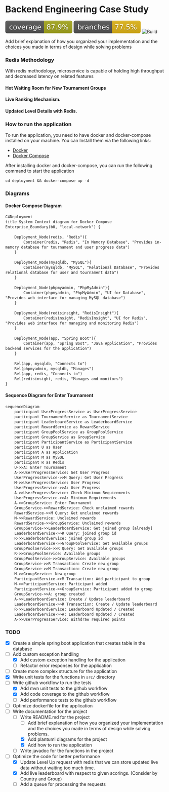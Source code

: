 # Backend Engineering Case Study

![Coverage](.github/badges/jacoco.svg)
![Branches](.github/badges/branches.svg)
![Build](https://github.com/abdullahbodur/dream-case-study/actions/workflows/build.yaml/badge.svg)

Add brief explanation of how you organized your implementation and the choices you made in terms of
design while solving problems

### Redis Methodology

With redis methodology, microservice is capable of holding high throughput and decreased latency on
related features

#### Hot Waiting Room for New Tournament Groups

#### Live Ranking Mechanism.

#### Updated Level Details with Redis.

### How to run the application
To run the application, you need to have docker and docker-compose installed on your machine.
You can Install them via the following links:
- [Docker](https://docs.docker.com/get-docker/)
- [Docker Compose](https://docs.docker.com/compose/install/)

After installing docker and docker-compose, you can run the following command to start the application
```shell
cd deployment && docker-compose up -d
```

### Diagrams

#### Docker Compose Diagram
```mermaid
C4Deployment
title System Context diagram for Docker Compose
Enterprise_Boundary(b0, "local-network") {

    Deployment_Node(redis, "Redis"){
        Container(redis, "Redis", "In Memory Database", "Provides in-memory database for tournament and user progress data")
    }
    
    Deployment_Node(mysqldb, "MySQL"){
        Container(mysqldb, "MySQL", "Relational Database", "Provides relational database for user and tournament data")
    }
    
    Deployment_Node(phpmyadmin, "PhpMyAdmin"){
        Container(phpmyadmin, "PhpMyAdmin", "UI for Database", "Provides web interface for managing MySQL database")
    }
    
    Deployment_Node(redisinsight, "RedisInsight"){
        Container(redisinsight, "RedisInsight", "UI for Redis", "Provides web interface for managing and monitoring Redis")
    }
    
    Deployment_Node(app, "Spring Boot"){
        Container(app, "Spring Boot", "Java Application", "Provides backend services for the application")
    }
    
    Rel(app, mysqldb, "Connects to")
    Rel(phpmyadmin, mysqldb, "Manages")
    Rel(app, redis, "Connects to")
    Rel(redisinsight, redis, "Manages and monitors")
}
```

#### Sequence Diagram for Enter Tournament

```mermaid
sequenceDiagram
    participant UserProgressService as UserProgressService
    participant TournamentService as TournamentService
    participant LeaderboardService as LeaderboardService
    participant RewardService as RewardService
    participant GroupPoolService as GroupPoolService
    participant GroupService as GroupService
    participant ParticipantService as ParticipantService
    participant U as User
    participant A as Application
    participant M as MySQL
    participant R as Redis
    U->>A: Enter Tournament
    A->>UserProgressService: Get User Progress
    UserProgressService->>M Query: Get User Progress
    M->>UserProgressService: User Progress
    UserProgressService->>A: User Progress
    A->>UserProgressService: Check Minimum Requirements
    UserProgressService->>A: Minimum Requirements
    A->>GroupService: Enter Tournament
    GroupService->>RewardService: Check unclaimed rewards
    RewardService->>M Query: Get unclaimed rewards
    M->>RewardService: Unclaimed rewards
    RewardService->>GroupService: Unclaimed rewards
    GroupService->>LeaderboardService: Get joined group [already]
    LeaderboardService->>R Query: joined group id
    R->>LeaderboardService: joined group id
    LeaderboardService->>GroupPoolService: Get available groups
    GroupPoolService->>R Query: Get available groups
    R->>GroupPoolService: Available groups
    GroupPoolService->>GroupService: Available groups
    GroupService->>R Transaction: Create new group
    GroupService->>M Transaction: Create new group
    M->>GroupService: New group
    ParticipantService->>M Transaction: Add participant to group
    M->>ParticipantService: Participant added
    ParticipantService->>GroupService: Participant added to group
    GroupService->>A: group created
    A->>LeaderboardService: Create / Update leaderboard
    LeaderboardService->>R Transaction: Create / Update leaderboard
    R->>LeaderboardService: Leaderboard Updated / Created
    LeaderboardService->>A: Leaderboard Updated / Created
    A->>UserProgressService: Withdraw required points
```
### TODO

- [x] Create a simple spring boot application that creates table in the database
- [ ] Add custom exception handling
    - [X] Add custom exception handling for the application
    - [ ] Refactor error responses for the application
- [ ] Create more complex structure for the application
- [X] Write unit tests for the functions in `src/` directory
- [ ] Write github workflow to run the tests
    - [X] Add mvn unit tests to the github workflow
    - [X] Add code coverage to the github workflow
    - [ ] Add performance tests to the github workflow
- [ ] Optimize dockerfile for the application
- [ ] Write documentation for the project
    - [ ] Write README.md for the project
        - [ ] Add brief explanation of how you organized your implementation and the choices you
          made in terms of
          design while solving problems.
        - [X] Add plantuml diagrams for the project
        - [X] Add how to run the application
    - [ ] Write javadoc for the functions in the project
- [ ] Optimize the code for better performance
    - [X] Update Level Up request with redis that we can store updated live data without waiting too
      much time.
    - [X] Add live leaderboard with respect to given scorings. (Consider by Country and Group)
    - [ ] Add a queue for processing the requests